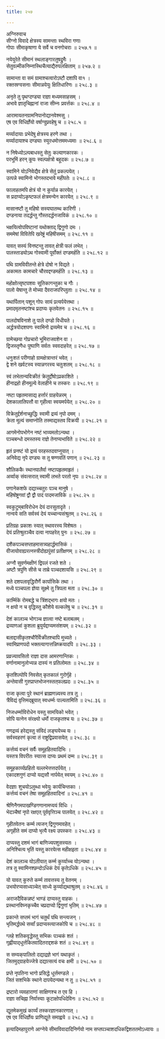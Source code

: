 ```yaml
---
title: २५७

---
```

अग्निरुवाच  
सीग्नो विवादे क्षेत्रस्य सामन्ताः स्थविरा गणाः  
गोपाः सीमाकृषाणा ये सर्वे च वनगोचराः ॥ २५७.१ ॥  
  
नयेयुरेते सीमानं स्थलाङ्गारतुषद्रुमैः ।  
सेतुवल्मीकनिम्नास्थिचैत्याद्यैरुपलक्षिताम् ॥ २५७.२ ॥  
  
सामान्ता वा समं ग्रामाश्चत्वारोऽष्टौ दशापि वा१ ।  
रक्तस्रग्वसनाः सीमान्नयेयुः क्षितिधारिणः ॥ २५८.३ ॥  
  
अनृते तु पृथग्दण्ड्या राज्ञा मध्यमसाहसम् ।  
अभावे ज्ञातृचिह्नानां राजा सीम्नः प्रवर्त्तकः ॥ २५८.४ ॥  
  
आरामायतनग्रामनिपानोद्यानवेश्मसु ।  
एष एव विधिर्ज्ञेयो वर्षाग्वुप्रवहेषु च ॥ २५८.५ ॥  
  
मर्य्यादायाः प्रभेदेषु क्षेत्रस्य हरणे तथा ।  
मर्य्यादायाश्च दण्ड्याः स्युरधमोत्तममध्यमाः ॥ २५८.६ ॥  
  
न निषेध्योऽल्पबाधस्तु सेतुः कल्याणकारकः ।  
परभूमिं हरन् कूपः स्वल्पक्षेत्रो बहूदकः ॥ २५८.७ ॥  
  
स्वामिने योऽनिवेद्यैव क्षेत्रे सेतुं प्रकल्पयेत् ।  
उत्पन्ने स्वामिनो भोगस्तदभावे महीपतेः ॥ २५८.८ ॥  
  
फालाहतमपि क्षेत्रं यो न कुर्यान्न कारयेत् ।  
स प्रदाप्योऽकृष्टफलं क्षेत्रमन्येन कारयेत् ॥ २५८.९ ॥  
  
मासानष्टौ तु महिषो सस्यघातम्थ कारिणी ।  
दण्डनाया तदर्द्धन्तु गौस्तदर्द्धनजाविकं ॥ २५८.१० ॥  
  
भक्षयित्वोपविष्टानां यथोक्ताद् द्विगुणो दमः ।  
सममेषां विवितेपि खरेष्ट्रं महिषीसमम् ॥ २५८.११ ॥  
  
यावत् सस्यं विनष्टन्तु तावत् क्षेत्री फलं लभेत् ।  
पालस्ताड्योऽथ गोस्वामी पूर्वोक्तं दण्डमर्हति ॥ २५८.१२ ॥  
  
पथि ग्रामविवीतन्ते क्षेत्रे दोषो न विद्यते ।  
अकामतः कामचारे चौरवद्दण्डमर्हति ॥ २५८.१३ ॥  
  
महोक्षोत्सृष्टपशवः सूतिकागन्तुका च गौः ।  
पालो येषान्तु ते मोच्या दैवराजपरिप्लुताः ॥ २५८.१४ ॥  
  
यथार्पितान् पशून् गोपः सायं प्रत्यर्पयेत्तथा ।  
प्रमादमृतनष्टांश्च प्रदाप्यः कृतवेतनः ॥ २५८.१५ ॥  
  
पालदोषविनाशे तु पाले दण्डो विधीयते ।  
अर्द्धत्रयोदशपणः स्वामिनो द्रव्यमेव च ॥ २५८.१६ ॥  
  
ग्रामेच्छया गोप्रचारो भूमिराजवशेन वा ।  
द्विजस्तृणैधः पुष्पाणि सर्वतः स्ववदाहरेत् ॥ २५८.१७ ॥  
  
धनुःशतं परीणाहो ग्रामक्षेत्रान्तरं भवेत् ।  
द्वे शने खर्वटस्य स्यान्नगरस्य चतुःशतम् ॥ २५८.१८ ॥  
  
स्वं लभेतान्यविक्रीतं क्रेतुर्द्दोषोऽप्रकाशिते ।  
हीनाद्रहो हीनमूल्ये वेलाहीने च तस्करः ॥ २५८.१९ ॥  
  
नष्टा पहृतमासाद्य हर्त्तारं ग्राहयेन्नरम् ।  
देशकालातिपत्तौ वा गृहीत्वा स्वयमर्पयेत् ॥ २५८.२० ॥  
  
विक्रेतुर्द्दर्शनाच्छुद्धिः स्वामी द्रव्यं नृपो दमम् ।  
क्रेता मूल्यं समाप्नोति तस्माद्यस्तव विक्रयी ॥ २५८.२१ ॥  
  
आगमेनोपभोगेन नष्टं भाव्यमतोऽन्यथा ।  
पञ्चबन्धो दमस्तस्य राज्ञे तेनाप्यभाविते ॥ २५८.२२ ॥  
  
हृतं प्रनष्टं यो द्रव्यं परहस्तदवाप्नुयात् ।  
अनिवेद्य नृपे दण्ड्यः स तु षण्णवतिं पणान् ॥ २५८.२३ ॥  
  
शौलिककैः स्थानपालैर्वा नष्टापहृतमाहृतं ।  
अर्व्वाक् संवत्सरात् स्वामी लभते परतो नृपः ॥ २५८.२४ ॥  
  
पणानेकशफे दद्याच्चतुरः पञ्च मानुषे ।  
महिषोष्ट्रगवां द्वौ द्वौ पादं पादमजाविके ॥ २५८.२५ ॥  
  
स्वकुटुम्‌बाविरोधेन देयं दारसुतादृते ।  
नान्वये सति सर्वस्वं देयं यच्चान्यसंश्रुतम् ॥ २५८.२६ ॥  
  
प्रतिग्रहः प्रकाशः स्यात् स्थावरस्य विशेषतः ।  
देयं प्रतिश्रुतञ्चैव दत्वा नापहरेत् पुनः ॥ २५८.२७ ॥  
  
दशैकपञ्चसप्ताहमासत्र्यहार्द्धमासिकं ।  
वीजायोवाह्यरत्नस्त्रीदोह्यपुंसां प्रतीक्षणम् ॥ २५८.२८ ॥  
  
अग्नौ सुवर्णमक्षीणं द्विपलं रजते शते ।  
अष्टौ त्रपुणि सीसे च ताम्रे पञ्चदशायसि ॥ २५८.२९ ॥  
  
शते दशपलावृद्धिरौर्णे कार्पासिके तथा ।  
मध्ये पञ्चपला ज्ञेया सूक्ष्मे तु त्रिपला मता ॥ २५८.३० ॥  
  
कार्म्मिके रोमबद्धे च त्रिंशद्भागः क्षयो मतः ।  
न क्षयो न च वृद्धिस्तु कौशेये वल्कलेषु च ॥ २५८.३१ ॥  
  
देशं कालञ्च भोगञ्च ज्ञात्वा नष्टे बलाबलम् ।  
द्रव्याणआं कुशला ब्रुयुर्यद्दाप्यमसंशयम् ॥ २५८.३२ ॥  
  
बलाद्दासीकृतश्चौरैर्विक्रीतश्चापि मुच्यते ।  
स्वामिप्राणपदो भक्तत्यागात्तन्निष्क्रयादपि ॥ २५८.३३ ।  
  
प्रव्रज्यावसितो राज्ञा दास आमरणान्तिकः ।  
वर्णानामानुलोभ्यन्न दास्यं न प्रतिलोमतः ॥ २५८.३४ ॥  
  
कृतशिल्पोपि निवसेत् कृतकालं गुरोर्गृहे ।  
अन्तेवासी गुरुप्राप्तभोजनस्तत्‌फलप्रदः ॥ २५८.३५ ॥  
  
राजा कृत्वा पुरे स्थानं ब्राह्मणन्न्यस्य तत्र तु ।  
त्रैविद्यं वृत्तिमद्‌ब्रूयात् स्वधर्म्मः पाल्यतामिति ॥ २५८.३६ ॥  
  
निजधर्म्माविरोधेन यस्तु सामयिको भवेत् ।  
सोपि यत्नेन संरक्ष्यो धर्मो राजकृतश्च यः ॥ २५८.३७ ॥  
  
गणद्रव्यं हरेद्यस्तु संविदं लङ्घयेच्च यः ।  
सर्वस्वहरणं कृत्वा तं राष्ट्रद्विप्रवासयेत् ॥ २५८.३८ ॥  
  
कर्त्तव्यं वचनं सर्वैः समूहहितवादिभिः ।  
यस्तत्र विपरीतः स्यात्स दाप्यः प्रथमं दम्म ॥ २५८.३९ ॥  
  
समूहकार्य्यप्रहितो यल्लभेत्तत्तदर्पयेत् ।  
एकादशगुणं दाप्यो यद्यसौ नार्पयेत् स्वयम् ॥ २५८.४० ॥  
  
वेदज्ञाः शुचयोऽलुब्धा भवेयुः कार्यचिन्तकाः ।  
कर्त्तव्यं वचनं तेषा समूहहितवादिनां ॥ २५८.४१ ॥  
  
श्रेणिनैगमपाखण्डिगणानामप्ययं विधिः ।  
भेदञ्चैषां नृपो रक्षएत् पूर्ववृत्तिञ्च पालयेत् ॥ २५८.४२ ॥  
  
गृहीतवेतनः कर्म्म त्यजन् द्विगुणमावहेत् ।  
अगृहीते समं दाप्यो भृत्यै रक्ष्य उपस्करः ॥ २५८.४३ ॥  
  
दाप्यस्तु दशमं भागं बाणिज्यपशुसस्यतः ।  
अनिश्चित्य भृतिं यस्तु कारयेत्स महीक्षइता ॥ २५८.४४ ॥  
  
देशं कालञ्च योऽतीयात् कर्म्म कुर्य्याच्च योऽन्यथा ।  
तत्र तु स्वामिनश्छन्दोऽधिकं देयं कृतेऽधिके ॥ २५८.४५ ॥  
  
यो यावत् कुरुते कर्म्म तावत्तस्य तु वेतनम् ।  
उभयोरप्यसाध्यञ्चेत् साध्ये कुर्य्याद्यथाश्रुतम् ॥ २५८.४६ ॥  
  
अराजदैविकन्नष्टं भाण्डं दाप्यस्तु वाहकः ।  
प्रस्थानविघ्नकृच्चैव चप्रदाप्यो द्विगुणां भृतिम् ॥ २५८.४७ ॥  
  
प्रकान्ते सप्तमं भागं चतुर्थं पथि सन्त्यजन् ।  
भृतिमर्द्धपथे सर्व्वां प्रदाप्यस्त्याजकोपि च ॥ २५८.४८ ॥  
  
ग्लहे शतिकवृद्धेस्तु सभिकः पञ्चकं शतं ।  
गृह्णीयाद्‌धूर्त्तकितवादितराद्दशकं शतं ॥ २५८.४९ ॥  
  
स सम्यक्‌पालितो दद्याद्रज्ञे भागं यथाकृतं ।  
जितमुद्‌ग्राहयेज्जेत्रे दद्यात्सत्यं वचः क्षमी ॥ २५८.५० ॥  
  
प्रप्ते नृपतिना भागो प्रसिद्धे धूर्त्तमण्डले ।  
जितं सशभिके स्थाने दापयेदन्यथा न तु ॥ २५८.५१ ॥  
  
द्रष्टारो व्यवहाराणां साक्षिणश्च त एव हि ।  
राज्ञा सचिह्ना निर्वास्याः कूटाक्षोपधिदेविनः ॥ २५८.५२ ॥  
  
द्यूतमेकमुखं कार्य्यं तस्करज्ञानकारणात् ।  
एष एव विधिर्ज्ञेयः प्राणिद्यूते समाह्वये ॥ २५८.५३ ॥  
  
इत्यादिमहापुराणे आग्नेये सीमाविवादादिनिर्णयो नाम सप्तपञ्चाशदधिकद्विशततमोऽध्यायः ॥